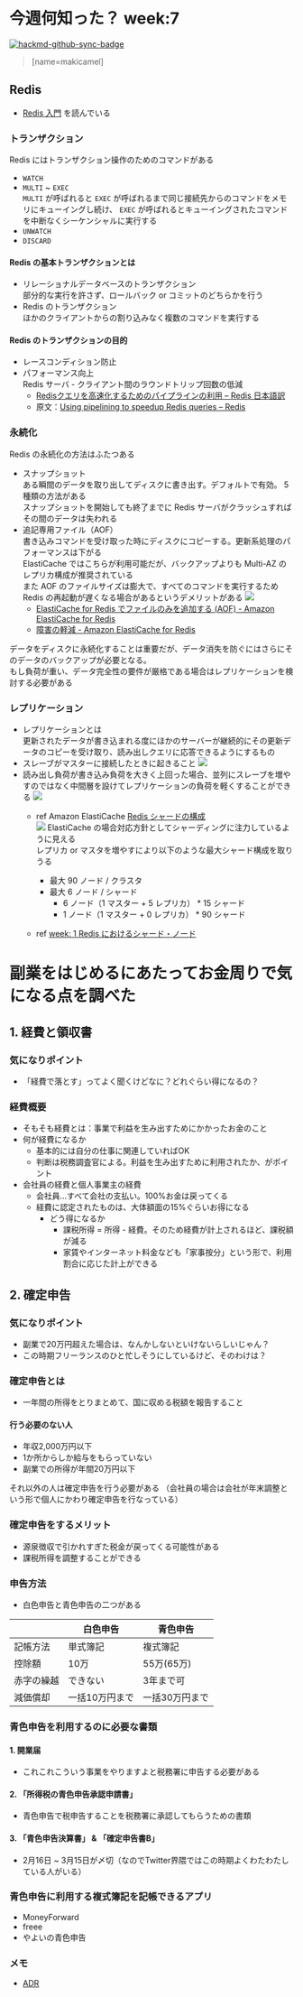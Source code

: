 # 今週何知った？ week:7

[![hackmd-github-sync-badge](https://hackmd.io/CFlTER5rRHy37AW44sisZw/badge)](https://hackmd.io/CFlTER5rRHy37AW44sisZw)

> [name=makicamel]

## Redis

- [Redis 入門](https://www.amazon.co.jp/dp/4048917358) を読んでいる

### トランザクション

Redis にはトランザクション操作のためのコマンドがある  
- `WATCH`
- `MULTI` ~ `EXEC`  
`MULTI` が呼ばれると `EXEC` が呼ばれるまで同じ接続先からのコマンドをメモリにキューイングし続け、 `EXEC` が呼ばれるとキューイングされたコマンドを中断なくシーケンシャルに実行する
- `UNWATCH`
- `DISCARD`

#### Redis の基本トランザクションとは
- リレーショナルデータベースのトランザクション  
部分的な実行を許さず、ロールバック or コミットのどちらかを行う
- Redis のトランザクション  
ほかのクライアントからの割り込みなく複数のコマンドを実行する

#### Redis のトランザクションの目的
- レースコンディション防止
- パフォーマンス向上  
Redis サーバ - クライアント間のラウンドトリップ回数の低減  
    - [Redisクエリを高速化するためのパイプラインの利用 – Redis 日本語訳](http://mogile.web.fc2.com/redis/topics/pipelining.html)
    - 原文：[Using pipelining to speedup Redis queries – Redis](https://redis.io/topics/pipelining)

### 永続化
Redis の永続化の方法はふたつある
- スナップショット  
ある瞬間のデータを取り出してディスクに書き出す。デフォルトで有効。 5 種類の方法がある  
スナップショットを開始しても終了までに Redis サーバがクラッシュすればその間のデータは失われる
- 追記専用ファイル（AOF）  
書き込みコマンドを受け取った時にディスクにコピーする。更新系処理のパフォーマンスは下がる  
ElastiCache ではこちらが利用可能だが、バックアップよりも Multi-AZ のレプリカ構成が推奨されている  
  また AOF のファイルサイズは膨大で、すべてのコマンドを実行するため Redis の再起動が遅くなる場合があるというデメリットがある
![](https://i.imgur.com/bRECjbG.jpg)
    - [ElastiCache for Redis でファイルのみを追加する (AOF) - Amazon ElastiCache for Redis](https://docs.aws.amazon.com/ja_jp/AmazonElastiCache/latest/red-ug/RedisAOF.html)
    - [障害の軽減 - Amazon ElastiCache for Redis](https://docs.aws.amazon.com/ja_jp/AmazonElastiCache/latest/red-ug/FaultTolerance.html#FaultTolerance.Redis) 
    
データをディスクに永続化することは重要だが、データ消失を防ぐにはさらにそのデータのバックアップが必要となる。  
もし負荷が重い、データ完全性の要件が厳格である場合はレプリケーションを検討する必要がある

### レプリケーション

- レプリケーションとは  
更新されたデータが書き込まれる度にほかのサーバーが継続的にその更新データのコピーを受け取り、読み出しクエリに応答できるようにするもの
- スレーブがマスターに接続したときに起きること
![](https://i.imgur.com/MZaEvza.jpg)
- 読み出し負荷が書き込み負荷を大きく上回った場合、並列にスレーブを増やすのではなく中間層を設けてレプリケーションの負荷を軽くすることができる
![](https://i.imgur.com/vpKNcid.jpg)
  - ref Amazon ElastiCache [Redis シャードの構成](https://docs.aws.amazon.com/ja_jp/AmazonElastiCache/latest/red-ug/Shards.html)  
  ![](https://i.imgur.com/uNTLDHb.png)
  ElastiCache の場合対応方針としてシャーディングに注力しているように見える  
  レプリカ or マスタを増やすにより以下のような最大シャード構成を取りうる
    - 最大 90 ノード / クラスタ
    - 最大 6 ノード / シャード
      - 6 ノード（1 マスター + 5 レプリカ） * 15 シャード
      - 1 ノード（1 マスター + 0 レプリカ） * 90 シャード

  - ref [week: 1 Redis におけるシャード・ノード](https://github.com/makicamel/wwk/blob/main/20211213.md#redis-におけるシャードノード) 


# 副業をはじめるにあたってお金周りで気になる点を調べた

 ## 1. 経費と領収書
### 気になりポイント
- 「経費で落とす」ってよく聞くけどなに？どれぐらい得になるの？

### 経費概要
- そもそも経費とは：事業で利益を生み出すためにかかったお金のこと
- 何が経費になるか
    - 基本的には自分の仕事に関連していればOK
    - 判断は税務調査官による。利益を生み出すために利用されたか、がポイント
- 会社員の経費と個人事業主の経費
    - 会社員…すべて会社の支払い。100%お金は戻ってくる
    - 経費に認定されたものは、大体額面の15%ぐらいお得になる
        - どう得になるか
            - 課税所得 = 所得 - 経費。そのため経費が計上されるほど、課税額が減る
            - 家賃やインターネット料金なども「家事按分」という形で、利用割合に応じた計上ができる

## 2. 確定申告

### 気になりポイント
- 副業で20万円超えた場合は、なんかしないといけないらしいじゃん？
- この時期フリーランスのひと忙しそうにしているけど、そのわけは？
### 確定申告とは
- 一年間の所得をとりまとめて、国に収める税額を報告すること
#### 行う必要のない人
- 年収2,000万円以下
- 1か所からしか給与をもらっていない
- 副業での所得が年間20万円以下

それ以外の人は確定申告を行う必要がある
（会社員の場合は会社が年末調整という形で個人にかわり確定申告を行なっている）

### 確定申告をするメリット
- 源泉徴収で引かれすぎた税金が戻ってくる可能性がある
- 課税所得を調整することができる

### 申告方法
- 白色申告と青色申告の二つがある

||白色申告|青色申告|
| --- | --- | --- |
| 記帳方法 | 単式簿記 | 複式簿記 |
| 控除額 | 10万 | 55万(65万) |
| 赤字の繰越 | できない | 3年まで可 |
| 減価償却 | 一括10万円まで | 一括30万円まで |

### 青色申告を利用するのに必要な書類
#### 1. 開業届
- これこれこういう事業をやりますよと税務署に申告する必要がある

#### 2.  「所得税の青色申告承認申請書」
- 青色申告で税申告することを税務署に承認してもらうための書類

#### 3. 「青色申告決算書」 & 「確定申告書B」
- 2月16日 ~ 3月15日が〆切（なのでTwitter界隈ではこの時期よくわたわたしている人がいる）

### 青色申告に利用する複式簿記を記帳できるアプリ
- MoneyForward
- freee
- やよいの青色申告

### メモ
- [ADR](https://blog.studysapuri.jp/entry/architecture_decision_records)